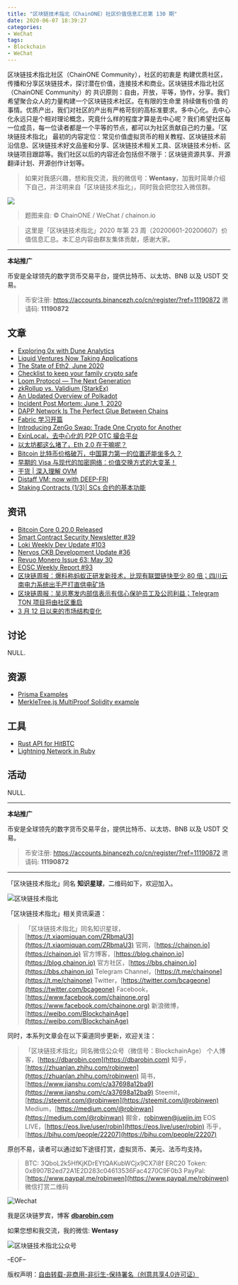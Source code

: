 ```yaml
---
title: "区块链技术指北（ChainONE）社区价值信息汇总第 130 期"
date: 2020-06-07 18:39:27
categories:
- WeChat
tags:
- Blockchain
- WeChat
---
```

区块链技术指北社区（ChainONE Community），社区的初衷是 构建优质社区，传播和分享区块链技术，探讨潜在价值，连接技术和商业。区块链技术指北社区（ChainONE Community）的 共识原则：自由，开放，平等，协作，分享。我们希望聚合众人的力量构建一个区块链技术社区。在有限的生命里 持续做有价值 的事情。优质产出，我们对社区的产出有严格苛刻的高标准要求。多中心化。去中心化永远只是个相对理论概念，究竟什么样的程度才算是去中心呢？我们希望社区每一位成员，每一位读者都是一个平等的节点，都可以为社区贡献自己的力量。「区块链技术指北」 最初的内容定位：常见价值虚拟货币的相关教程、区块链技术前沿信息、区块链技术好文品鉴和分享、区块链技术相关工具、区块链技术分析、区块链项目跟踪等。我们社区以后的内容还会包括但不限于：区块链资源共享、开源翻译计划、开源创作计划等。
<!-- more -->

> 如果对我感兴趣，想和我交流，我的微信号：**Wentasy**，加我时简单介绍下自己，并注明来自「区块链技术指北」，同时我会把您拉入微信群。

![](https://cdn.dbarobin.com/EFxCQjC.png)

> 题图来自: © ChainONE / WeChat / chainon.io

> 这里是「区块链技术指北」2020 年第 23 周（20200601-20200607）价值信息汇总。本汇总内容由群友集体贡献，感谢大家。

***

**本站推广**

币安是全球领先的数字货币交易平台，提供比特币、以太坊、BNB 以及 USDT 交易。

> 币安注册: https://accounts.binancezh.co/cn/register/?ref=11190872
> 邀请码: **11190872**

## 文章

* [Exploring 0x with Dune Analytics](https://bbs.chainon.io/d/5785)
* [Liquid Ventures Now Taking Applications](https://bbs.chainon.io/d/5787)
* [The State of Eth2, June 2020](https://bbs.chainon.io/d/5789)
* [Checklist to keep your family crypto safe](https://bbs.chainon.io/d/5790)
* [Loom Protocol — The Next Generation](https://bbs.chainon.io/d/5792)
* [zkRollup vs. Validium (StarkEx)](https://bbs.chainon.io/d/5793)
* [An Updated Overview of Polkadot](https://bbs.chainon.io/d/5795)
* [Incident Post Mortem: June 1, 2020](https://bbs.chainon.io/d/5797)
* [DAPP Network Is The Perfect Glue Between Chains](https://bbs.chainon.io/d/5799)
* [Fabric 学习开篇](https://bbs.chainon.io/d/5800)
* [Introducing ZenGo Swap: Trade One Crypto for Another](https://bbs.chainon.io/d/5801)
* [ExinLocal，去中心化的 P2P OTC 撮合平台](https://bbs.chainon.io/d/5802)
* [以太坊都这么堵了，Eth 2.0 在干嘛呢？](https://bbs.chainon.io/d/5804)
* [Bitcoin 比特币价格破万，中国算力第一的位置还能坐多久？](https://bbs.chainon.io/d/5805)
* [早期的 Visa 与现代的加密网络：价值交换方式的大变革！](https://bbs.chainon.io/d/5811)
* [干货 | 深入理解 OVM](https://bbs.chainon.io/d/5812)
* [Distaff VM: now with DEEP-FRI](https://bbs.chainon.io/d/5813)
* [Staking Contracts (1/3)| SCs 合约的基本功能](https://bbs.chainon.io/d/5815)

## 资讯

* [Bitcoin Core 0.20.0 Released](https://bbs.chainon.io/d/5786)
* [Smart Contract Security Newsletter #39](https://bbs.chainon.io/d/5788)
* [Loki Weekly Dev Update #103](https://bbs.chainon.io/d/5791)
* [Nervos CKB Development Update #36](https://bbs.chainon.io/d/5794)
* [Revuo Monero Issue 63: May 30](https://bbs.chainon.io/d/5796)
* [EOSC Weekly Report #93](https://bbs.chainon.io/d/5798)
* [区块链周报：爆料称蚂蚁正研发新技术，比现有联盟链快至少 80 倍；四川云南电力系统出手严打直供电矿场](https://bbs.chainon.io/d/5803)
* [区块链周报：吴忌寒发内部信表示有信心保护员工及公司利益；Telegram TON 项目将由社区重启](https://bbs.chainon.io/d/5806)
* [3 月 12 日以来的市场结构变化](https://bbs.chainon.io/d/5814)

## 讨论

NULL.

## 资源

* [Prisma Examples](https://bbs.chainon.io/d/5808)
* [MerkleTree.js MultiProof Solidity example](https://bbs.chainon.io/d/5809)

## 工具

* [Rust API for HitBTC](https://bbs.chainon.io/d/5807)
* [Lightning Network in Ruby](https://bbs.chainon.io/d/5810)

## 活动

NULL.

***

**本站推广**

币安是全球领先的数字货币交易平台，提供比特币、以太坊、BNB 以及 USDT 交易。

> 币安注册: https://accounts.binancezh.co/cn/register/?ref=11190872
> 邀请码: **11190872**

***

「区块链技术指北」同名 **知识星球**，二维码如下，欢迎加入。

![区块链技术指北](https://cdn.dbarobin.com/3YzonTR.png)

「区块链技术指北」相关资讯渠道：

> 「区块链技术指北」同名知识星球，[https://t.xiaomiquan.com/ZRbmaU3](https://t.xiaomiquan.com/ZRbmaU3)
> 官网，[https://chainon.io](https://chainon.io)
> 官方博客，[https://blog.chainon.io](https://blog.chainon.io)
> 官方社区，[https://bbs.chainon.io](https://bbs.chainon.io)
> Telegram Channel，[https://t.me/chainone](https://t.me/chainone)
> Twitter，[https://twitter.com/bcageone](https://twitter.com/bcageone)
> Facebook，[https://www.facebook.com/chainone.org](https://www.facebook.com/chainone.org)
> 新浪微博，[https://weibo.com/BlockchainAge](https://weibo.com/BlockchainAge)

同时，本系列文章会在以下渠道同步更新，欢迎关注：

> 「区块链技术指北」同名微信公众号（微信号：BlockchainAge）
> 个人博客，[https://dbarobin.com](https://dbarobin.com)
> 知乎，[https://zhuanlan.zhihu.com/robinwen](https://zhuanlan.zhihu.com/robinwen)
> 简书，[https://www.jianshu.com/c/a37698a12ba9](https://www.jianshu.com/c/a37698a12ba9)
> Steemit，[https://steemit.com/@robinwen](https://steemit.com/@robinwen)
> Medium，[https://medium.com/@robinwan](https://medium.com/@robinwan)
> 掘金，[robinwen@juejin.im](https://juejin.im/user/5673ccae60b2260ee435f89a/posts)
> EOS LIVE，[https://eos.live/user/robin](https://eos.live/user/robin)
> 币乎，[https://bihu.com/people/22207](https://bihu.com/people/22207)

原创不易，读者可以通过如下途径打赏，虚拟货币、美元、法币均支持。

> BTC: 3QboL2k5HfKjKDrEYtQAKubWCjx9CX7i8f
> ERC20 Token: 0x8907B2ed72A1E2D283c04613536Fac4270C9F0b3
> PayPal: [https://www.paypal.me/robinwen](https://www.paypal.me/robinwen)
> 微信打赏二维码

![Wechat](https://cdn.dbarobin.com/SzoNl5b.jpg)

我是区块链罗宾，博客 **[dbarobin.com](https://dbarobin.com/)**

如果您想和我交流，我的微信: **Wentasy**

![区块链技术指北公众号](https://cdn.dbarobin.com/w0wignb.png)

–EOF–

版权声明：[自由转载-非商用-非衍生-保持署名（创意共享4.0许可证）](http://creativecommons.org/licenses/by-nc-nd/4.0/deed.zh)